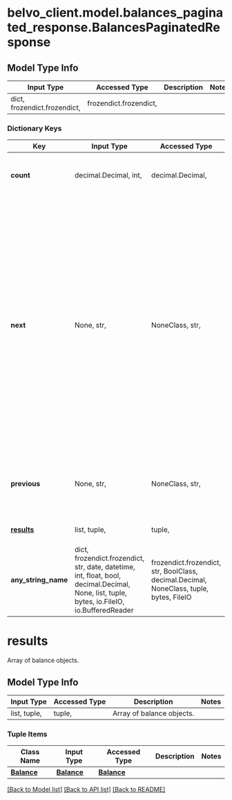 # belvo_client.model.balances_paginated_response.BalancesPaginatedResponse

## Model Type Info
Input Type | Accessed Type | Description | Notes
------------ | ------------- | ------------- | -------------
dict, frozendict.frozendict,  | frozendict.frozendict,  |  | 

### Dictionary Keys
Key | Input Type | Accessed Type | Description | Notes
------------ | ------------- | ------------- | ------------- | -------------
**count** | decimal.Decimal, int,  | decimal.Decimal,  | The total number of results in your Belvo account. | [optional] value must be a 32 bit integer
**next** | None, str,  | NoneClass, str,  | The URL to next page of results. Each page consists of up to 100 items. If there are not enough results for an additional page, the value is &#x60;null&#x60;.  In our documentation example, we use &#x60;{endpoint}&#x60; as a placeholder value. In production, this value will be replaced by the actual endpoint you are currently using (for example, &#x60;accounts&#x60; or &#x60;owners&#x60;).  | [optional] 
**previous** | None, str,  | NoneClass, str,  | The URL to the previous page of results. If there is no previous page, the value is &#x60;null&#x60;. | [optional] 
**[results](#results)** | list, tuple,  | tuple,  | Array of balance objects. | [optional] 
**any_string_name** | dict, frozendict.frozendict, str, date, datetime, int, float, bool, decimal.Decimal, None, list, tuple, bytes, io.FileIO, io.BufferedReader | frozendict.frozendict, str, BoolClass, decimal.Decimal, NoneClass, tuple, bytes, FileIO | any string name can be used but the value must be the correct type | [optional]

# results

Array of balance objects.

## Model Type Info
Input Type | Accessed Type | Description | Notes
------------ | ------------- | ------------- | -------------
list, tuple,  | tuple,  | Array of balance objects. | 

### Tuple Items
Class Name | Input Type | Accessed Type | Description | Notes
------------- | ------------- | ------------- | ------------- | -------------
[**Balance**](Balance.md) | [**Balance**](Balance.md) | [**Balance**](Balance.md) |  | 

[[Back to Model list]](../../README.md#documentation-for-models) [[Back to API list]](../../README.md#documentation-for-api-endpoints) [[Back to README]](../../README.md)

